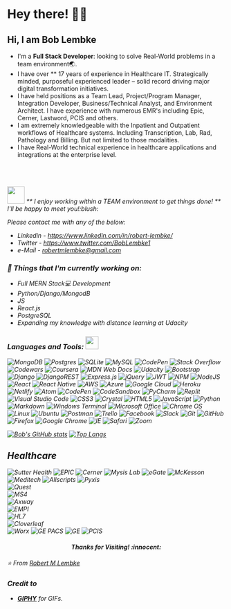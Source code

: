 <!-- Greeting -->
# Hey there! :wave::smiley:

<!--Introduction -->
## Hi, I am Bob Lembke      
- I'm a **Full Stack Developer**: looking to solve Real-World problems in a team environment:earth_asia:. 
- I have over ** 17 years of experience </b> in Healthcare IT. Strategically minded, purposeful experienced leader – solid record driving major digital transformation initiatives. 
- I have held positions as a Team Lead, Project/Program Manager, Integration Developer, Business/Technical Analyst, and Environment Architect.  I have experience with numerous EMR's including Epic, Cerner, Lastword, PCIS and others. 
- I am extremely knowledgeable with the Inpatient and Outpatient workflows of Healthcare systems.  Including Transcription, Lab, Rad, Pathology and Billing.  But not limited to those modalities.
- I have Real-World technical experience in healthcare applications and integrations at the enterprise level. 
<br>
<br>
<br>
<img src="https://media.giphy.com/media/LnQjpWaON8nhr21vNW/giphy.gif" width="40"> <em>** I enjoy working within a TEAM environment to get things done! ** I'll be happy to meet you!:blush:

<!-- Your badges -->
Please contact me with any of the below:
- Linkedin - https://www.linkedin.com/in/robert-lembke/
- Twitter - https://www.twitter.com/BobLembke1
- e-Mail - robertmlembke@gmail.com

### 💼  Things that I'm currently working on: 
* Full MERN Stack:computer: Development
* Python/Django/MongodB
* JS
* React.js
* PostgreSQL
* Expanding my knowledge with distance learning at Udacity

 ### Languages and Tools: <img src="https://media.giphy.com/media/WUlplcMpOCEmTGBtBW/giphy.gif" width="30">
![MongoDB](https://img.shields.io/badge/MongoDB-%234ea94b.svg?style=for-the-badge&logo=mongodb&logoColor=white)
![Postgres](https://img.shields.io/badge/postgres-%23316192.svg?style=for-the-badge&logo=postgresql&logoColor=white)
![SQLite](https://img.shields.io/badge/sqlite-%2307405e.svg?style=for-the-badge&logo=sqlite&logoColor=white)
![MySQL](https://img.shields.io/badge/mysql-%2300f.svg?style=for-the-badge&logo=mysql&logoColor=white)
![CodePen](https://img.shields.io/badge/Codepen-000000?style=for-the-badge&logo=codepen&logoColor=white)
![Stack Overflow](https://img.shields.io/badge/-Stackoverflow-FE7A16?style=for-the-badge&logo=stack-overflow&logoColor=white)
![Codewars](https://img.shields.io/badge/Codewars-B1361E?style=for-the-badge&logo=codewars&logoColor=grey)
![Coursera](https://img.shields.io/badge/Coursera-%230056D2.svg?style=for-the-badge&logo=Coursera&logoColor=white)
![MDN Web Docs](https://img.shields.io/badge/MDN_Web_Docs-black?style=for-the-badge&logo=mdnwebdocs&logoColor=white)
![Udacity](https://img.shields.io/badge/Udacity-grey?style=for-the-badge&logo=udacity&logoColor=15B8E6)
![Bootstrap](https://img.shields.io/badge/bootstrap-%23563D7C.svg?style=for-the-badge&logo=bootstrap&logoColor=white)
![Django](https://img.shields.io/badge/django-%23092E20.svg?style=for-the-badge&logo=django&logoColor=white)
![DjangoREST](https://img.shields.io/badge/DJANGO-REST-ff1709?style=for-the-badge&logo=django&logoColor=white&color=ff1709&labelColor=gray)
![Express.js](https://img.shields.io/badge/express.js-%23404d59.svg?style=for-the-badge&logo=express&logoColor=%2361DAFB)
![jQuery](https://img.shields.io/badge/jquery-%230769AD.svg?style=for-the-badge&logo=jquery&logoColor=white)
![JWT](https://img.shields.io/badge/JWT-black?style=for-the-badge&logo=JSON%20web%20tokens)
![NPM](https://img.shields.io/badge/NPM-%23000000.svg?style=for-the-badge&logo=npm&logoColor=white)
![NodeJS](https://img.shields.io/badge/node.js-6DA55F?style=for-the-badge&logo=node.js&logoColor=white)
![React](https://img.shields.io/badge/react-%2320232a.svg?style=for-the-badge&logo=react&logoColor=%2361DAFB)
![React Native](https://img.shields.io/badge/react_native-%2320232a.svg?style=for-the-badge&logo=react&logoColor=%2361DAFB)
![AWS](https://img.shields.io/badge/AWS-%23FF9900.svg?style=for-the-badge&logo=amazon-aws&logoColor=white)
![Azure](https://img.shields.io/badge/azure-%230072C6.svg?style=for-the-badge&logo=microsoftazure&logoColor=white)
![Google Cloud](https://img.shields.io/badge/GoogleCloud-%234285F4.svg?style=for-the-badge&logo=google-cloud&logoColor=white)
![Heroku](https://img.shields.io/badge/heroku-%23430098.svg?style=for-the-badge&logo=heroku&logoColor=white)
![Netlify](https://img.shields.io/badge/netlify-%23000000.svg?style=for-the-badge&logo=netlify&logoColor=#00C7B7)
![Atom](https://img.shields.io/badge/Atom-%2366595C.svg?style=for-the-badge&logo=atom&logoColor=white)
![CodePen](https://img.shields.io/badge/CodePen-white?style=for-the-badge&logo=codepen&logoColor=black)
![CodeSandbox](https://img.shields.io/badge/Codesandbox-040404?style=for-the-badge&logo=codesandbox&logoColor=DBDBDB)
![PyCharm](https://img.shields.io/badge/pycharm-143?style=for-the-badge&logo=pycharm&logoColor=black&color=black&labelColor=green)
![Replit](https://img.shields.io/badge/Replit-DD1200?style=for-the-badge&logo=Replit&logoColor=white)
![Visual Studio Code](https://img.shields.io/badge/Visual%20Studio%20Code-0078d7.svg?style=for-the-badge&logo=visual-studio-code&logoColor=white)
![CSS3](https://img.shields.io/badge/css3-%231572B6.svg?style=for-the-badge&logo=css3&logoColor=white)
![Crystal](https://img.shields.io/badge/crystal-%23000000.svg?style=for-the-badge&logo=crystal&logoColor=white)
![HTML5](https://img.shields.io/badge/html5-%23E34F26.svg?style=for-the-badge&logo=html5&logoColor=white)
![JavaScript](https://img.shields.io/badge/javascript-%23323330.svg?style=for-the-badge&logo=javascript&logoColor=%23F7DF1E)
![Python](https://img.shields.io/badge/python-3670A0?style=for-the-badge&logo=python&logoColor=ffdd54)
![Markdown](https://img.shields.io/badge/markdown-%23000000.svg?style=for-the-badge&logo=markdown&logoColor=white)
![Windows Terminal](https://img.shields.io/badge/Windows%20Terminalt-%234D4D4D.svg?style=for-the-badge&logo=windows-terminal&logoColor=white)
![Microsoft Office](https://img.shields.io/badge/Microsoft_Office-D83B01?style=for-the-badge&logo=microsoft-office&logoColor=white)
![Chrome OS](https://img.shields.io/badge/chrome%20os-3d89fc?style=for-the-badge&logo=google%20chrome&logoColor=white)
![Linux](https://img.shields.io/badge/Linux-FCC624?style=for-the-badge&logo=linux&logoColor=black)
![Ubuntu](https://img.shields.io/badge/Ubuntu-E95420?style=for-the-badge&logo=ubuntu&logoColor=white)
![Postman](https://img.shields.io/badge/Postman-FF6C37?style=for-the-badge&logo=postman&logoColor=white)
![Trello](https://img.shields.io/badge/Trello-%23026AA7.svg?style=for-the-badge&logo=Trello&logoColor=white)
![Facebook](https://img.shields.io/badge/Facebook-%231877F2.svg?style=for-the-badge&logo=Facebook&logoColor=white)
![Slack](https://img.shields.io/badge/Slack-4A154B?style=for-the-badge&logo=slack&logoColor=white)
![Git](https://img.shields.io/badge/git-%23F05033.svg?style=for-the-badge&logo=git&logoColor=white)
![GitHub](https://img.shields.io/badge/github-%23121011.svg?style=for-the-badge&logo=github&logoColor=white)
![Firefox](https://img.shields.io/badge/Firefox-FF7139?style=for-the-badge&logo=Firefox-Browser&logoColor=white)
![Google Chrome](https://img.shields.io/badge/Google%20Chrome-4285F4?style=for-the-badge&logo=GoogleChrome&logoColor=white)
![IE](https://img.shields.io/badge/Internet%20Explorer-0076D6?style=for-the-badge&logo=Internet%20Explorer&logoColor=white)
![Safari](https://img.shields.io/badge/Safari-000000?style=for-the-badge&logo=Safari&logoColor=white)
![Zoom](https://img.shields.io/badge/Zoom-2D8CFF?style=for-the-badge&logo=zoom&logoColor=white)


 
[![Bob's GitHub stats](https://github-readme-stats.vercel.app/api?username=krakensd)](https://github.com/krakensd/github-readme-stats)
[![Top Langs](https://github-readme-stats.vercel.app/api/top-langs/?username=krakensd)](https://github.com/krakensd/github-readme-stats)
 
 
 ## Healthcare  
![Sutter Health](https://img.shields.io/badge/Sutter%20Health-Sutter%20Health-blue)
![EPIC](https://img.shields.io/badge/EPIC-EHR-blue)
![Cerner](https://img.shields.io/badge/Cerner-Cerner-green)
![Mysis Lab](https://img.shields.io/badge/Mysys%20Lab-Lab-brightgreen)
![eGate](https://img.shields.io/badge/eGate-Integration-red)
![McKesson](https://img.shields.io/badge/McKesson-McKesson-brightgreen)
![Meditech](https://img.shields.io/badge/Meditech-EMR-red)
![Allscripts](https://img.shields.io/badge/Allscripts-Transcription-orange)
![Pyxis](https://img.shields.io/badge/Pyxis-Lab-yellowgreen)                                                         
![Quest](https://img.shields.io/badge/Quest-Lab-yellowgreen)                                    
![MS4](https://img.shields.io/badge/MS4-EMR-blue)             
![Axway](https://img.shields.io/badge/Axway-Axway-blue)                                              
![EMPI](https://img.shields.io/badge/EMPI-Patient%20Index-orange)                                             
![HL7](https://img.shields.io/badge/HL7-HL7-yellowgreen)                                          
![Cloverleaf](https://img.shields.io/badge/Cloverleaf-EMR-yellowgreen)                                                          
![Worx](https://img.shields.io/badge/Worx-Pharmacy-yellowgreen)
![GE PACS](https://img.shields.io/badge/GE%20(PACS)-Radiology-blue)
![GE](https://img.shields.io/badge/GE%20(PACS)-Radiology-blue)
![PCIS](https://img.shields.io/badge/PCIS-EMR-red)                                                       
                                                          
<h4 align="center"> Thanks for Visiting! :innocent:</h4>
 
:star: From [Robert M Lembke](robertmlembke@gmail.com)


<!-- Credit -->
### Credit to 
- [**GIPHY**](https://giphy.com/) for GIFs. 




